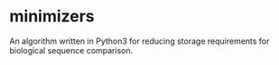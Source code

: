 # minimizers
An algorithm written in Python3 for reducing storage requirements for biological sequence comparison.
